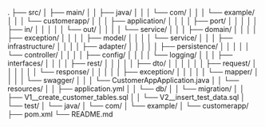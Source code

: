 .
├── src/
│   ├── main/
│   │   ├── java/
│   │   │   └── com/
│   │   │       └── example/
│   │   │           └── customerapp/
│   │   │               ├── application/
│   │   │               │   ├── port/
│   │   │               │   │   ├── in/
│   │   │               │   │   └── out/
│   │   │               │   └── service/
│   │   │               ├── domain/
│   │   │               │   ├── exception/
│   │   │               │   ├── model/
│   │   │               │   └── service/
│   │   │               ├── infrastructure/
│   │   │               │   ├── adapter/
│   │   │               │   │   ├── persistence/
│   │   │               │   │   └── controller/
│   │   │               │   ├── config/
│   │   │               │   └── logging/
│   │   │               ├── interfaces/
│   │   │               │   ├── rest/
│   │   │               │   │   ├── dto/
│   │   │               │   │   │   ├── request/
│   │   │               │   │   │   └── response/
│   │   │               │   │   ├── exception/
│   │   │               │   │   └── mapper/
│   │   │               │   └── swagger/
│   │   │               └── CustomerAppApplication.java
│   │   └── resources/
│   │       ├── application.yml
│   │       └── db/
│   │           └── migration/
│   │               ├── V1__create_customer_tables.sql
│   │               └── V2__insert_test_data.sql
│   └── test/
│       └── java/
│           └── com/
│               └── example/
│                   └── customerapp/
├── pom.xml
└── README.md
